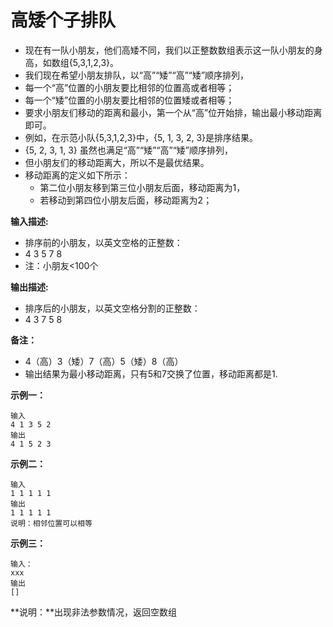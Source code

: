# 高矮个子排队

- 现在有一队小朋友，他们高矮不同，我们以正整数数组表示这一队小朋友的身高，如数组{5,3,1,2,3}。
- 我们现在希望小朋友排队，以“高”“矮”“高”“矮”顺序排列，
- 每一个“高”位置的小朋友要比相邻的位置高或者相等；
- 每一个“矮”位置的小朋友要比相邻的位置矮或者相等；
- 要求小朋友们移动的距离和最小，第一个从“高”位开始排，输出最小移动距离即可。
- 例如，在示范小队{5,3,1,2,3}中，{5, 1, 3, 2, 3}是排序结果。
- {5, 2, 3, 1, 3} 虽然也满足“高”“矮”“高”“矮”顺序排列，
- 但小朋友们的移动距离大，所以不是最优结果。
- 移动距离的定义如下所示：
  - 第二位小朋友移到第三位小朋友后面，移动距离为1，
  - 若移动到第四位小朋友后面，移动距离为2；

**输入描述:**

- 排序前的小朋友，以英文空格的正整数：
- 4 3 5 7 8
- 注：小朋友<100个

**输出描述:**

- 排序后的小朋友，以英文空格分割的正整数：
- 4 3 7 5 8

**备注：**

- 4（高）3（矮）7（高）5（矮）8（高）
- 输出结果为最小移动距离，只有5和7交换了位置，移动距离都是1.

**示例一：**

```
输入
4 1 3 5 2
输出
4 1 5 2 3
```

**示例二：**

```
输入
1 1 1 1 1
输出
1 1 1 1 1
说明：相邻位置可以相等
```

**示例三：**

```
输入：
xxx
输出
[]
```

**说明：**出现非法参数情况，返回空数组










